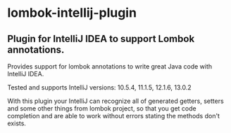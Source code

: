 lombok-intellij-plugin
======================

## Plugin for IntelliJ IDEA to support Lombok annotations. ##

Provides support for lombok annotations to write great Java code with IntelliJ IDEA.

Tested and supports IntelliJ versions: 10.5.4, 11.1.5, 12.1.6, 13.0.2

With this plugin your IntelliJ can recognize all of generated getters, setters and some other things from lombok project, so that you get code completion and are able to work without errors stating the methods don't exists.


